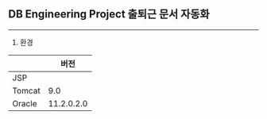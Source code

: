 <h2> DB Engineering Project  출퇴근 문서 자동화</h2>

-------



1. 환경

|        | 버전       |
| ------ | ---------- |
| JSP    |            |
| Tomcat | 9.0        |
| Oracle | 11.2.0.2.0 |





